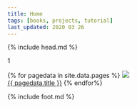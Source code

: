 ```yaml
---
title: Home
tags: [books, projects, tutorial]
last_updated: 2020 03 26
---
```

{% include head.md %}

1

{% for pagedata in site.data.pages %}
<a href="{{ pagedata.url }}"><img src="img/{{ pagedata.img }}"/><br>{{ pagedata.title }}</a>
{% endfor%}

{% include foot.md %}